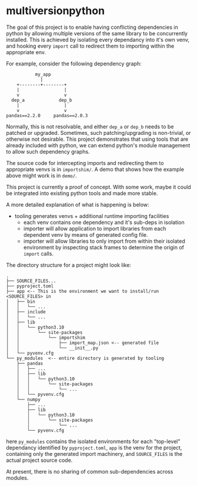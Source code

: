 # multiversionpython
The goal of this project is to enable having conflicting dependencies in python
by allowing multiple versions of the same library to be concurrently installed.
This is achieved by isolating every dependancy into it's own venv, and hooking
every `import` call to redirect them to importing within the appropriate env.

For example, consider the following dependency graph:
```
           my_app
             |
    +--------+--------+
    |                 |
    v                 v 
  dep_a             dep_b
    |                 |
    v                 v
pandas==2.2.0     pandas==2.0.3
```

Normally, this is not resolvable, and either `dep_a` or `dep_b` needs to be
patched or upgraded. Sometimes, such patching/upgrading is non-trivial, or
otherwise not desirable. This project demonstrates that using tools that are
already included with python, we can extend python's module management to allow
such dependency graphs.

The source code for intercepting imports and redirecting them to appropriate
venvs is in `importshim/`. A demo that shows how the example above might work is
in `demo/`.

This project is currently a proof of concept. With some work, maybe it could be
integrated into existing python tools and made more stable.

A more detailed explanation of what is happening is below:

+ tooling generates venvs + additional runtime importing facilities
  + each venv contains one dependency and it's sub-deps in isolation
  + importer will allow application to import libraries from each dependent venv
    by means of generated config file.
  + importer will allow libraries to only import from within their isolated
    environment by inspecting stack frames to determine the origin of `import`
    calls.

The directory structure for a project might look like:
```
.
├── SOURCE_FILES...
├── pyproject.toml
├── app <-- This is the environment we want to install/run <SOURCE_FILES> in
│   ├── bin
│   │   └── ...
│   ├── include
│   │   └── ...
│   ├── lib
│   │   └── python3.10
│   │       └── site-packages
│   │           └── importshim
│   │               ├── import_map.json <-- generated file
│   │               └── __init__.py
│   └── pyvenv.cfg
└── py_modules  <-- entire directory is generated by tooling
    ├── pandas
    │   ├── ...
    │   ├── lib
    │   │   └── python3.10
    │   │       └── site-packages
    │   │           └── ...
    │   └── pyvenv.cfg
    └── numpy
        ├── ...
        ├── lib
        │   └── python3.10
        │       └── site-packages
        │           └── ...
        └── pyvenv.cfg
```

here `py_modules` contains the isolated environments for each "top-level"
dependancy identified by `pyproject.toml`, `app` is the venv for the project,
containing only the generated import machinery, and `SOURCE_FILES` is the actual
project source code.


At present, there is no sharing of common sub-dependencies across modules.
